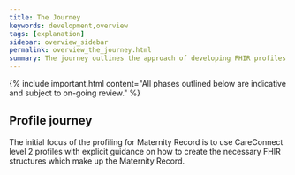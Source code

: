 ```yaml
---
title: The Journey
keywords: development,overview
tags: [explanation]
sidebar: overview_sidebar
permalink: overview_the_journey.html
summary: The journey outlines the approach of developing FHIR profiles for Maternity-Record  and the journey taken to define and mature the implementation.
---
```


{% include important.html content="All phases outlined below are indicative and subject to on-going review." %}

## Profile journey ##

The initial focus of the profiling for Maternity Record is to use CareConnect level 2 profiles with explicit guidance on how to create the necessary FHIR structures which make up the Maternity Record.
